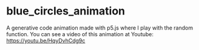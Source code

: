 # blue_circles_animation


A generative code animation made with p5.js where I play with the random function.
You can see a video of this animation at Youtube: https://youtu.be/HqyDvhCdg9c
